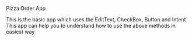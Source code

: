 Pizza Order App

This is the basic app which uses the EditText, CheckBox, Button and Intent 
This app can help you to understand how to use the above methods in easiest way
